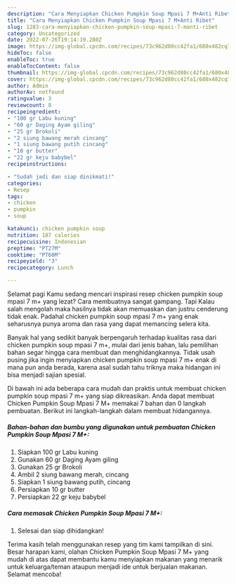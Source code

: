 ```yaml
---
description: "Cara Menyiapkan Chicken Pumpkin Soup Mpasi 7 M+Anti Ribet"
title: "Cara Menyiapkan Chicken Pumpkin Soup Mpasi 7 M+Anti Ribet"
slug: 1283-cara-menyiapkan-chicken-pumpkin-soup-mpasi-7-manti-ribet
category: Uncategorized
date: 2022-07-26T19:14:19.280Z
image: https://img-global.cpcdn.com/recipes/73c962d80cc42fa1/680x482cq70/chicken-pumpkin-soup-mpasi-7-m-foto-resep-utama.jpg
hideToc: false
enableToc: true
enableTocContent: false
thumbnail: https://img-global.cpcdn.com/recipes/73c962d80cc42fa1/680x482cq70/chicken-pumpkin-soup-mpasi-7-m-foto-resep-utama.jpg
cover: https://img-global.cpcdn.com/recipes/73c962d80cc42fa1/680x482cq70/chicken-pumpkin-soup-mpasi-7-m-foto-resep-utama.jpg
author: Admin
authorAv: notfound
ratingvalue: 3
reviewcount: 8
recipeingredient:
- "100 gr Labu kuning"
- "60 gr Daging Ayam giling"
- "25 gr Brokoli"
- "2 siung bawang merah cincang"
- "1 siung bawang putih cincang"
- "10 gr butter"
- "22 gr keju babybel"
recipeinstructions:

- "Sudah jadi dan siap dinikmati!"
categories:
- Resep
tags:
- chicken
- pumpkin
- soup

katakunci: chicken pumpkin soup 
nutrition: 187 calories
recipecuisine: Indonesian
preptime: "PT27M"
cooktime: "PT60M"
recipeyield: "3"
recipecategory: Lunch

---
```



Selamat pagi Kamu sedang mencari inspirasi resep chicken pumpkin soup mpasi 7 m+ yang lezat? Cara membuatnya sangat gampang. Tapi Kalau salah mengolah maka hasilnya tidak akan memuaskan dan justru cenderung tidak enak. Padahal chicken pumpkin soup mpasi 7 m+ yang enak seharusnya punya aroma dan rasa yang dapat memancing selera kita.




Banyak hal yang sedikit banyak berpengaruh terhadap kualitas rasa dari chicken pumpkin soup mpasi 7 m+, mulai dari jenis bahan, lalu pemilihan bahan segar hingga cara membuat dan menghidangkannya. Tidak usah pusing jika ingin menyiapkan chicken pumpkin soup mpasi 7 m+ enak di mana pun anda berada, karena asal sudah tahu triknya maka hidangan ini bisa menjadi sajian spesial.


Di bawah ini ada beberapa cara mudah dan praktis untuk membuat chicken pumpkin soup mpasi 7 m+ yang siap dikreasikan. Anda dapat membuat Chicken Pumpkin Soup Mpasi 7 M+ memakai 7 bahan dan 0 langkah pembuatan. Berikut ini langkah-langkah dalam membuat hidangannya.

<!--inarticleads1-->

##### Bahan-bahan dan bumbu yang digunakan untuk pembuatan Chicken Pumpkin Soup Mpasi 7 M+:

1. Siapkan 100 gr Labu kuning
1. Gunakan 60 gr Daging Ayam giling
1. Gunakan 25 gr Brokoli
1. Ambil 2 siung bawang merah, cincang
1. Siapkan 1 siung bawang putih, cincang
1. Persiapkan 10 gr butter
1. Persiapkan 22 gr keju babybel




<!--inarticleads2-->

##### Cara memasak Chicken Pumpkin Soup Mpasi 7 M+:


1. Selesai dan siap dihidangkan!



Terima kasih telah menggunakan resep yang tim kami tampilkan di sini. Besar harapan kami, olahan Chicken Pumpkin Soup Mpasi 7 M+ yang mudah di atas dapat membantu kamu menyiapkan makanan yang menarik untuk keluarga/teman ataupun menjadi ide untuk berjualan makanan. Selamat mencoba!

